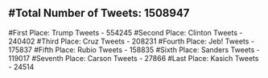 #Total Number of Tweets: 1508947 
---
#First Place: Trump Tweets - 554245
#Second Place: Clinton Tweets - 240402
#Third Place: Cruz Tweets - 208231
#Fourth Place: Jeb! Tweets - 175837
#Fifth Place: Rubio Tweets - 158835
#Sixth Place: Sanders Tweets - 119017
#Seventh Place: Carson Tweets - 27866
#Last Place: Kasich Tweets - 24514
